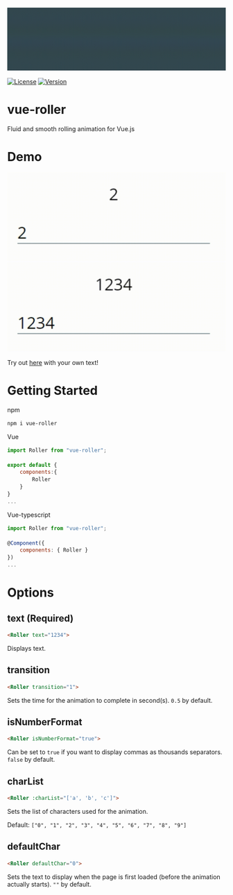 ![Animated logo](https://github.com/andy-0414/vue-roller/blob/master/img/vue-roller.gif?raw=true)

[![License](https://img.shields.io/npm/l/vue-roller.svg?sanitize=true)](https://www.npmjs.com/package/vue-roller)
[![Version](https://img.shields.io/npm/v/vue-roller.svg?sanitize=true)](https://www.npmjs.com/package/vue-roller)

# vue-roller

Fluid and smooth rolling animation for Vue.js

# Demo

![Animated Demo](https://github.com/andy-0414/vue-roller/blob/master/img/example1.gif?raw=true)
![Animated Demo](https://github.com/andy-0414/vue-roller/blob/master/img/example2.gif?raw=true)

Try out [here](http://andy-0414.github.io/vue-roller) with your own text!

# Getting Started

npm

```sh
npm i vue-roller
```

Vue

```js
import Roller from "vue-roller";

export default {
    components:{
        Roller
    }
}
...
```

Vue-typescript

```js
import Roller from "vue-roller";

@Component({
	components: { Roller }
})
...
```

# Options

## text (Required)

```html
<Roller text="1234">
```
Displays text.

## transition

```html
<Roller transition="1">
```

Sets the time for the animation to complete in second(s). ``0.5`` by default.

## isNumberFormat

```html
<Roller isNumberFormat="true">
```

Can be set to ``true`` if you want to display commas as thousands separators. ``false`` by default.

## charList

```html
<Roller :charList="['a', 'b', 'c']">
```

Sets the list of characters used for the animation.

Default: ``["0", "1", "2", "3", "4", "5", "6", "7", "8", "9"]``

## defaultChar

```html
<Roller defaultChar="0">
```

Sets the text to display when the page is first loaded (before the animation actually starts). ``""`` by default.

